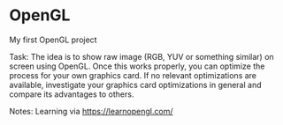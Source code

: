 # OpenGL
My first OpenGL project

Task:
    The idea is to show raw image (RGB, YUV or something similar) on screen using OpenGL. Once this works properly, you can optimize the process for your own graphics card. If no relevant optimizations are available, investigate your graphics card optimizations in general and compare its advantages to others.

Notes:
    Learning via https://learnopengl.com/